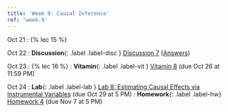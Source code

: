 ```yaml
---
title: 'Week 9: Causal Inference'
ref: 'week-9'
---
```


Oct 21
: {% lec 15 %}

Oct 22
: **Discussion**{: .label .label-disc } [Discussion 7](https://drive.google.com/file/d/1NlR1D3zpABxO-2xxGh2CIKEQQicHTqMh/view?usp=sharing)  ([Answers](https://drive.google.com/file/d/1IRjrUDzbBdfwHtwx63FHnFjoybyf1-fY/view?usp=sharing))

Oct 23
: {% lec 16 %}
: **Vitamin**{: .label .label-vit } [Vitamin 8](https://www.gradescope.com/courses/1104495) (due Oct 26 at 11:59 PM)

Oct 24
: **Lab**{: .label .label-lab } [Lab 8: Estimating Causal Effects via Instrumental Variables](https://data102.datahub.berkeley.edu/hub/user-redirect/git-pull?repo=https%3A%2F%2Fgithub.com%2Fds-102%2Ffa25-materials&branch=main&urlpath=lab%2Ftree%2Ffa25-materials%2Flab%2Flab08%2Flab08.ipynb) (due Oct 29 at 5 PM)
: **Homework**{: .label .label-hw} [Homework 4](https://data102.datahub.berkeley.edu/hub/user-redirect/git-pull?repo=https%3A%2F%2Fgithub.com%2Fds-102%2Ffa25-materials&branch=main&urlpath=lab%2Ftree%2Ffa25-materials%2Fhomework%2Fhw04%2FHomework4.pdf) (due Nov 7 at 5 PM)
